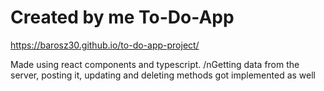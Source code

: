 # Created by me To-Do-App

https://barosz30.github.io/to-do-app-project/

Made using react components and typescript.
/nGetting data from the server, posting it, updating and deleting methods got implemented as well

